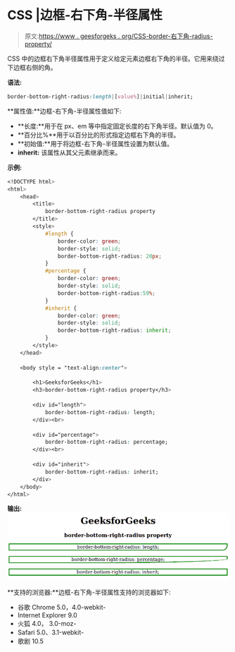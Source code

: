 # CSS |边框-右下角-半径属性

> 原文:[https://www . geesforgeks . org/CSS-border-右下角-radius-property/](https://www.geeksforgeeks.org/css-border-bottom-right-radius-property/)

CSS 中的边框右下角半径属性用于定义给定元素边框右下角的半径。它用来绕过下边框右侧的角。

**语法:**

```css
border-bottom-right-radius:length|[value%]|initial|inherit;
```

**属性值:**边框-右下角-半径属性值如下:

*   **长度:**用于在 px、em 等中指定固定长度的右下角半径。默认值为 0。
*   **百分比%**用于以百分比的形式指定边框右下角的半径。
*   **初始值:**用于将边框-右下角-半径属性设置为默认值。
*   **inherit:** 该属性从其父元素继承而来。

**示例:**

```css
<!DOCTYPE html>
<html>
    <head>
        <title>
            border-bottom-right-radius property
        </title>
        <style>
            #length {
                border-color: green;
                border-style: solid;
                border-bottom-right-radius: 20px;
            }
            #percentage {
                border-color: green;
                border-style: solid;
                border-bottom-right-radius:59%;
            }
            #inherit {
                border-color: green;
                border-style: solid;
                border-bottom-right-radius: inherit;
            }
        </style>
    </head>

    <body style = "text-align:center">

        <h1>GeeksforGeeks</h1>
        <h3>border-bottom-right-radius property</h3>

        <div id="length">
            border-bottom-right-radius: length;
        </div><br>

        <div id="percentage">
            border-bottom-right-radius: percentage;
        </div><br>

        <div id="inherit">
            border-bottom-right-radius: inherit;
        </div>
    </body>
</html>                    
```

**输出:**
![](img/ca3e24f0095517f8f2d9643659344f97.png)

**支持的浏览器:**边框-右下角-半径属性支持的浏览器如下:

*   谷歌 Chrome 5.0，4.0-webkit-
*   Internet Explorer 9.0
*   火狐 4.0， 3.0-moz-
*   Safari 5.0、3.1-webkit-
*   歌剧 10.5
